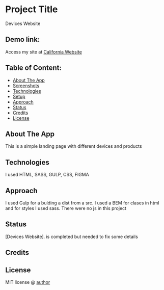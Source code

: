 # Project Title
Devices Website

## Demo link:
Access my site at [California Website](martinyis.github.io/devicesMarket/)

## Table of Content:

- [About The App](#about-the-app)
- [Screenshots](#screenshots)
- [Technologies](#technologies)
- [Setup](#setup)
- [Approach](#approach)
- [Status](#status)
- [Credits](#credits)
- [License](#license)

## About The App
This is a simple landing page with different devices and products


## Technologies
I used HTML, SASS, GULP, CSS, FIGMA


## Approach
I used Gulp for a bulding a dist from a src. I used a BEM for clases in html and for styles I used sass. There were no js in this project

## Status
[Devices Website]. is completed but needed to fix some details

## Credits


## License

MIT license @ [author](https://github.com/martinyis)
